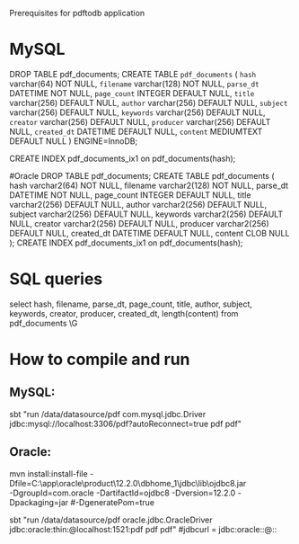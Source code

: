Prerequisites for pdftodb application

# MySQL
DROP TABLE pdf_documents;
CREATE TABLE `pdf_documents` (
  `hash` varchar(64) NOT NULL,
  `filename` varchar(128) NOT NULL,
  `parse_dt` DATETIME NOT NULL,
  `page_count` INTEGER DEFAULT NULL,
  `title` varchar(256) DEFAULT NULL,
  `author` varchar(256) DEFAULT NULL,
  `subject` varchar(256) DEFAULT NULL,
  `keywords` varchar(256) DEFAULT NULL,
  `creator`   varchar(256) DEFAULT NULL,
  `producer` varchar(256) DEFAULT NULL,
  `created_dt` DATETIME DEFAULT NULL,
  `content` MEDIUMTEXT DEFAULT NULL
) ENGINE=InnoDB;

CREATE INDEX pdf_documents_ix1 on pdf_documents(hash);

#Oracle
DROP TABLE pdf_documents;
CREATE TABLE pdf_documents (
  hash varchar2(64) NOT NULL,
  filename varchar2(128) NOT NULL,
  parse_dt DATETIME NOT NULL,
  page_count INTEGER DEFAULT NULL,
  title varchar2(256) DEFAULT NULL,
  author varchar2(256) DEFAULT NULL,
  subject varchar2(256) DEFAULT NULL,
  keywords varchar2(256) DEFAULT NULL,
  creator   varchar2(256) DEFAULT NULL,
  producer varchar2(256) DEFAULT NULL,
  created_dt DATETIME DEFAULT NULL,
  content CLOB NULL
);
CREATE INDEX pdf_documents_ix1 on pdf_documents(hash);


# SQL queries
select hash, filename, parse_dt, page_count, title, author, subject, keywords, creator, producer, created_dt, length(content) from pdf_documents \G


# How to compile and run

## MySQL:
sbt "run /data/datasource/pdf com.mysql.jdbc.Driver jdbc:mysql://localhost:3306/pdf?autoReconnect=true pdf pdf"

## Oracle:
mvn install:install-file -Dfile=C:\\app\\oracle\\product\\12.2.0\\dbhome_1\\jdbc\\lib\\ojdbc8.jar \
-DgroupId=com.oracle -DartifactId=ojdbc8 -Dversion=12.2.0 -Dpackaging=jar #-DgeneratePom=true


sbt "run /data/datasource/pdf oracle.jdbc.OracleDriver jdbc:oracle:thin:@localhost:1521:pdf pdf pdf"
#jdbcurl = jdbc:oracle:<drivertype>:@<hostname>:<port>:<database>
